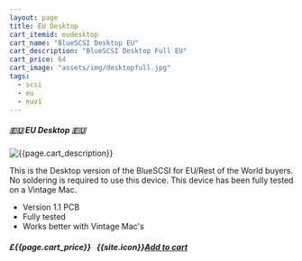 ```yaml
---
layout: page
title: EU Desktop
cart_itemid: eudesktop
cart_name: "BlueSCSI Desktop EU"
cart_description: "BlueSCSI Desktop Full EU"
cart_price: 64
cart_image: "assets/img/desktopfull.jpg"
tags: 
  - scsi
  - eu
  - euv1
---
```


##### 🇪🇺 EU Desktop 🇪🇺

![{{page.cart_description}}]({{page.cart_image}})

This is the Desktop version of the BlueSCSI for EU/Rest of the World buyers. No soldering is required to use this device. This device has been fully tested on a Vintage Mac.

* Version 1.1 PCB
* Fully tested
* Works better with Vintage Mac's 

##### £{{page.cart_price}} &nbsp; {{site.icon}}[Add to cart](/cart#{{page.cart_itemid}})